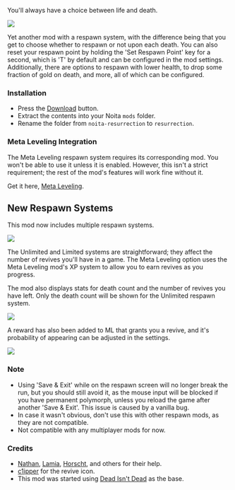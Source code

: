 You'll always have a choice between life and death.

![](https://i.imgur.com/aEdbVQv.gif)

Yet another mod with a respawn system, with the difference being that you get to choose whether to respawn or not upon each death. You can also reset your respawn point by holding the 'Set Respawn Point' key for a second, which is 'T' by default and can be configured in the mod settings. Additionally, there are options to respawn with lower health, to drop some fraction of gold on death, and more, all of which can be configured.

### Installation

- Press the [Download](https://github.com/nozwock/noita-resurrection/archive/refs/heads/main.zip) button.
- Extract the contents into your Noita `mods` folder.
- Rename the folder from `noita-resurrection` to `resurrection`.


### Meta Leveling Integration
The Meta Leveling respawn system requires its corresponding mod. You won't be able to use it unless it is enabled. However, this isn't a strict requirement; the rest of the mod's features will work fine without it.

Get it here, [Meta Leveling](https://steamcommunity.com/sharedfiles/filedetails/?id=3338209310).

## New Respawn Systems
This mod now includes multiple respawn systems.

![](https://i.imgur.com/RnHwsXh.gif)

The Unlimited and Limited systems are straightforward; they affect the number of revives you'll have in a game. The Meta Leveling option uses the Meta Leveling mod's XP system to allow you to earn revives as you progress.

The mod also displays stats for death count and the number of revives you have left. Only the death count will be shown for the Unlimited respawn system.

![](https://i.imgur.com/g1XE4dX.png)


A reward has also been added to ML that grants you a revive, and it's probability of appearing can be adjusted in the settings.

![](https://i.imgur.com/LoWJ0Qs.png)

### Note
- Using 'Save & Exit' while on the respawn screen will no longer break the run, but you should still avoid it, as the mouse input will be blocked if you have permanent polymorph, unless you reload the game after another 'Save & Exit'. This issue is caused by a vanilla bug.
- In case it wasn't obvious, don't use this with other respawn mods, as they are not compatible.
- Not compatible with any multiplayer mods for now.

### Credits

- [Nathan](https://github.com/NathanSnail), [Lamia](https://steamcommunity.com/id/lamia_zamia), [Horscht](https://steamcommunity.com/profiles/76561198165288511), and others for their help.
- [c1ipper](https://discordapp.com/users/717912459276582933) for the revive icon.
- This mod was started using [Dead Isn't Dead](https://steamcommunity.com/sharedfiles/filedetails/?id=2007426411) as the base.

